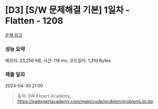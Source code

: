 # [D3] [S/W 문제해결 기본] 1일차 - Flatten - 1208 

[문제 링크](https://swexpertacademy.com/main/code/problem/problemDetail.do?contestProbId=AV139KOaABgCFAYh) 

### 성능 요약

메모리: 23,256 KB, 시간: 118 ms, 코드길이: 1,310 Bytes

### 제출 일자

2024-04-30 21:00



> 출처: SW Expert Academy, https://swexpertacademy.com/main/code/problem/problemList.do